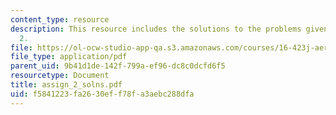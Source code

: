 ```yaml
---
content_type: resource
description: This resource includes the solutions to the problems given in the assignment
  2.
file: https://ol-ocw-studio-app-qa.s3.amazonaws.com/courses/16-423j-aerospace-biomedical-and-life-support-engineering-spring-2006/f5841223fa2630eff78fa3aebc288dfa_assign_2_solns.pdf
file_type: application/pdf
parent_uid: 9b41d1de-142f-799a-ef96-dc8c0dcfd6f5
resourcetype: Document
title: assign_2_solns.pdf
uid: f5841223-fa26-30ef-f78f-a3aebc288dfa
---
```

